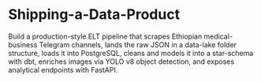 # Shipping-a-Data-Product
Build a production-style ELT pipeline that scrapes Ethiopian medical-business Telegram channels, lands the raw JSON in a data-lake folder structure, loads it into PostgreSQL, cleans and models it into a star-schema with dbt, enriches images via YOLO v8 object detection, and exposes analytical endpoints with FastAPI. 
